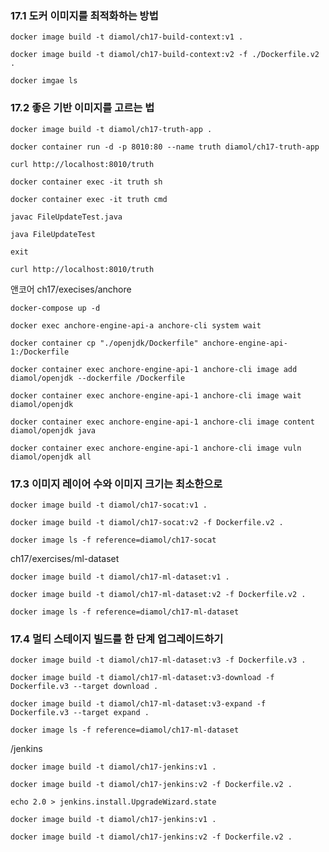 ### 17.1 도커 이미지를 최적화하는 방법

``docker image build -t diamol/ch17-build-context:v1 .``

``docker image build -t diamol/ch17-build-context:v2 -f ./Dockerfile.v2 .``

``docker imgae ls``

### 17.2 좋은 기반 이미지를 고르는 법

``docker image build -t diamol/ch17-truth-app .``

``docker container run -d -p 8010:80 --name truth diamol/ch17-truth-app``

``curl http://localhost:8010/truth``

``docker container exec -it truth sh``

``docker container exec -it truth cmd``

``javac FileUpdateTest.java``

``java FileUpdateTest``

``exit``

``curl http://localhost:8010/truth``

앤코어 ch17/execises/anchore

``docker-compose up -d``

``docker exec anchore-engine-api-a anchore-cli system wait``

``docker container cp "./openjdk/Dockerfile" anchore-engine-api-1:/Dockerfile``

``docker container exec anchore-engine-api-1 anchore-cli image add diamol/openjdk --dockerfile /Dockerfile``

``docker container exec anchore-engine-api-1 anchore-cli image wait diamol/openjdk``

``docker container exec anchore-engine-api-1 anchore-cli image content diamol/openjdk java``

``docker container exec anchore-engine-api-1 anchore-cli image vuln diamol/openjdk all``

### 17.3 이미지 레이어 수와 이미지 크기는 최소한으로

``docker image build -t diamol/ch17-socat:v1 .``

``docker image build -t diamol/ch17-socat:v2 -f Dockerfile.v2 .``

``docker image ls -f reference=diamol/ch17-socat``

ch17/exercises/ml-dataset

``docker image build -t diamol/ch17-ml-dataset:v1 .``

``docker image build -t diamol/ch17-ml-dataset:v2 -f Dockerfile.v2 .``

``docker image ls -f reference=diamol/ch17-ml-dataset``

### 17.4 멀티 스테이지 빌드를 한 단계 업그레이드하기

``docker image build -t diamol/ch17-ml-dataset:v3 -f Dockerfile.v3 .``

``docker image build -t diamol/ch17-ml-dataset:v3-download -f Dockerfile.v3 --target download .``

``docker image build -t diamol/ch17-ml-dataset:v3-expand -f Dockerfile.v3 --target expand .``

``docker image ls -f reference=diamol/ch17-ml-dataset``

/jenkins

``docker image build -t diamol/ch17-jenkins:v1 .``

``docker image build -t diamol/ch17-jenkins:v2 -f Dockerfile.v2 .``

``echo 2.0 > jenkins.install.UpgradeWizard.state``

``docker image build -t diamol/ch17-jenkins:v1 .``

``docker image build -t diamol/ch17-jenkins:v2 -f Dockerfile.v2 .``